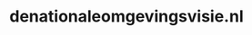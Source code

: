 ---
layout: post
title:  "denationaleomgevingsvisie.nl"
internal_url:  "/data/denationaleomgevingsvisie.nl.html"
categories: dutchgov
---
